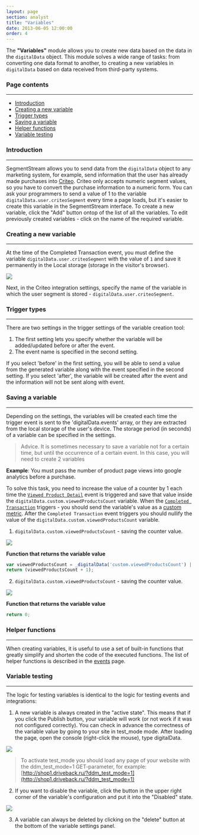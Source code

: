 ```yaml
---
layout: page
section: analyst
title: "Variables"
date: 2013-06-05 12:00:00
order: 4
---
```


The **"Variables"** module allows you to create new data based on the data in the `digitalData` object. This module solves a wide range of tasks: from converting one data format to another, to creating a new variables in `digitalData` based on data received from third-party systems.

### Page contents
------
<ul class="page-navigation">
  <li><a href="#introduction">Introduction</a></li>
  <li><a href="#newVariable">Creating a new variable</a></li>
  <li><a href="#triggerTypes">Trigger types</a></li>
  <li><a href="#savingVariable">Saving a variable</a></li>
  <li><a href="#helperFunctions">Helper functions</a></li>
  <li><a href="#variableTesting">Variable testing</a></li>
</ul>

### <a name="introduction"></a>Introduction
------
SegmentStream allows you to send data from the `digitalData` object to any marketing system, for example, send information that the user has already made purchases into [Criteo](http://www.criteo.com/). Criteo only accepts numeric segment values, so you have to convert the purchase information to a numeric form. You can ask your programmers to send a value of 1 to the variable `digitalData.user.criteoSegment` every time a page loads, but it's easier to create this variable in the SegmentStream interface.
To create a new variable, click the "Add" button ontop of the list of all the variables. To edit previously created variables - click on the name of the required variable.

### <a name="newVariable"></a>Creating a new variable
------
At the time of the Completed Transaction event, you must define the variable `digitalData.user.criteoSegment` with the value of `1` and save it permanently in the Local storage (storage in the visitor's browser).

![](/img/variables.1.png)

Next, in the Criteo integration settings, specify the name of the variable in which the user segment is stored - `digitalData.user.criteoSegment`.

### <a name="triggerTypes"></a>Trigger types
------
There are two settings in the trigger settings of the variable creation tool:
1. The first setting lets you specify whether the variable will be added/updated before or after the event.
2. The event name is specified in the second setting.

If you select 'before' in the first setting, you will be able to send a value from the generated variable along with the event specified in the second setting.
If you select 'after', the variable will be created after the event and the information will not be sent along with event.

### <a name="savingVariable"></a>Saving a variable
------
Depending on the settings, the variables will be created each time the trigger event is sent to the 'digitalData.events' array, or they are extracted from the local storage of the user's device.
The storage period (in seconds) of a variable can be specified in the settings.

> Advice. It is sometimes necessary to save a variable not for a certain time, but until the occurrence of a certain event. In this case, you will need to create 2 variables

**Example**: You must pass the number of product page views into google analytics before a purchase.

To solve this task, you need to increase the value of a counter by 1 each time the [`Viewed Product Detail`](/events/viewed-product-detail) event is triggered and save that value inside the `digitalData.custom.viewedProductsCount` variable. When the [`Completed Transaction`](/events/completed-transaction) triggers - you should send the variable's value as a [custom metric](/integrations/google-analytics#11). After the `Completed Transaction` event triggers you should nullify the value of the `digitalData.custom.viewedProductsCount` variable.
1. `digitalData.custom.viewedProductsCount` - saving the counter value.

  ![](/img/variables.2.png)

  **Function that returns the variable value**

  ```javascript
  var viewedProductsCount = _digitalData('custom.viewedProductsCount') || 0;
  return (viewedProductsCount + 1);
  ```
2. `digitalData.custom.viewedProductsCount` - saving the counter value.

![](/img/variables.2.png)

**Function that returns the variable value**

```javascript
return 0;
```

### <a name="helperFunctions"></a>Helper functions
------
When creating variables, it is useful to use a set of built-in functions that greatly simplify and shorten the code of the executed functions. The list of helper functions is described in the [events](/for-analyst/events#3) page.

### <a name="variableTesting"></a>Variable testing
------
The logic for testing variables is identical to the logic for testing events and integrations:
1. A new variable is always created in the "active state". This means that if you click the Publish button, your variable will work (or not work if it was not configured correctly). You can check in advance the correctness of the variable value by going to your site in test_mode mode. After loading the page, open the console (right-click the mouse), type digitalData.

![](/img/variables.4.png)

> To activate test_mode you should load any page of your website with the ddm_test_mode=1 GET-parameter, for example: [http://shop1.driveback.ru/?ddm_test_mode=1](http://shop1.driveback.ru/?ddm_test_mode=1)

2. If you want to disable the variable, click the button in the upper right corner of the variable's configuration and put it into the "Disabled" state.

![](/img/variables.5.png)

3. A variable can always be deleted by clicking on the "delete" button at the bottom of the variable settings panel.

